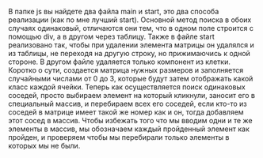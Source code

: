 В папке js вы найдете два файла main и start, это два способа реализации 
(как по мне лучший start). Основной метод поиска в обоих случаях одинаковый, 
отличаются они тем, что в одном поле строится с помощью div, а в другом 
через таблицу. Также в файле start реализовано так, чтобы при удалении 
элемента матрицы он удалялся и из таблицы, не переходя на другую строку, 
но прижимаючись к одной стороне. В другом файле удаляется только компонент из клетки.
Коротко о сути, создается матрица нужных размеров и заполняется случайными числами от 0 до 3,
которые будут затем отображать какой класс каждой ячейки. Теперь как 
осуществляется поиск одинаковых соседей, просто выбираем элемент на который кликнули, заносит его в специальный массив, и перебираем всех его соседей, если кто-то из соседей в матрице имеет 
такой же номер как и он, тогда добавляем этот сосед в массив. Чтобы избежать того что мы вводим одни и те же элементы в массив, мы обозначаем каждый пройденный элемент как пройден, и проверяем чтобы мы перебирали только элементы в которых мы не были.